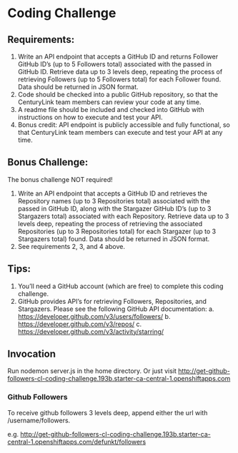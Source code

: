 # Coding Challenge

## Requirements:

1.	Write an API endpoint that accepts a GitHub ID and returns Follower GitHub ID’s (up to 5 Followers total) associated with the passed in GitHub ID.  Retrieve data up to 3 levels deep, repeating the process of retrieving Followers (up to 5 Followers total) for each Follower found.  Data should be returned in JSON format.
2.	Code should be checked into a public GitHub repository, so that the CenturyLink team members can review your code at any time.
3.	A readme file should be included and checked into GitHub with instructions on how to execute and test your API.
4.	Bonus credit: API endpoint is publicly accessible and fully functional, so that CenturyLink team members can execute and test your API at any time.

## Bonus Challenge:

The bonus challenge NOT required!

1.	Write an API endpoint that accepts a GitHub ID and retrieves the Repository names (up to 3 Repositories total) associated with the passed in GitHub ID, along with the Stargazer GitHub ID’s (up to 3 Stargazers total) associated with each Repository.  Retrieve data up to 3 levels deep, repeating the process of retrieving the associated Repositories (up to 3 Repositories total) for each Stargazer (up to 3 Stargazers total) found.  Data should be returned in JSON format.
2.	See requirements 2, 3, and 4 above.

## Tips:

1.	You’ll need a GitHub account (which are free) to complete this coding challenge.
2.	GitHub provides API’s for retrieving Followers, Repositories, and Stargazers.  Please see the following GitHub API documentation:
a.	https://developer.github.com/v3/users/followers/ 
b.	https://developer.github.com/v3/repos/
c.	https://developer.github.com/v3/activity/starring/


## Invocation

Run nodemon server.js in the home directory. Or just visit http://get-github-followers-cl-coding-challenge.193b.starter-ca-central-1.openshiftapps.com

### Github Followers

To receive github followers 3 levels deep, append either the url with /username/followers.

e.g.
http://get-github-followers-cl-coding-challenge.193b.starter-ca-central-1.openshiftapps.com/defunkt/followers